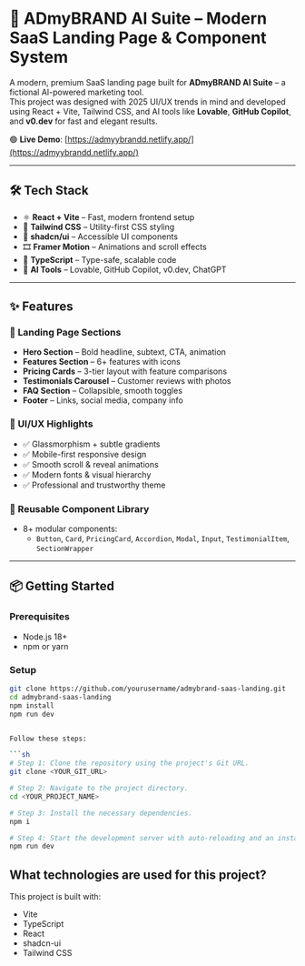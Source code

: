 # 🌟 ADmyBRAND AI Suite – Modern SaaS Landing Page & Component System

A modern, premium SaaS landing page built for **ADmyBRAND AI Suite** – a fictional AI-powered marketing tool.  
This project was designed with 2025 UI/UX trends in mind and developed using React + Vite, Tailwind CSS, and AI tools like **Lovable**, **GitHub Copilot**, and **v0.dev** for fast and elegant results.

🟢 **Live Demo**: [https://admyybrandd.netlify.app/](https://admyybrandd.netlify.app/)

---

## 🛠️ Tech Stack

- ⚛️ **React + Vite** – Fast, modern frontend setup
- 🎨 **Tailwind CSS** – Utility-first CSS styling
- 💬 **shadcn/ui** – Accessible UI components
- 🎞️ **Framer Motion** – Animations and scroll effects
- 📘 **TypeScript** – Type-safe, scalable code
- 🤖 **AI Tools** – Lovable, GitHub Copilot, v0.dev, ChatGPT

---

## ✨ Features

### 🚀 Landing Page Sections
- **Hero Section** – Bold headline, subtext, CTA, animation
- **Features Section** – 6+ features with icons
- **Pricing Cards** – 3-tier layout with feature comparisons
- **Testimonials Carousel** – Customer reviews with photos
- **FAQ Section** – Collapsible, smooth toggles
- **Footer** – Links, social media, company info

### 🎨 UI/UX Highlights
- ✅ Glassmorphism + subtle gradients
- ✅ Mobile-first responsive design
- ✅ Smooth scroll & reveal animations
- ✅ Modern fonts & visual hierarchy
- ✅ Professional and trustworthy theme

### 🧩 Reusable Component Library
- 8+ modular components:
  - `Button`, `Card`, `PricingCard`, `Accordion`, `Modal`, `Input`, `TestimonialItem`, `SectionWrapper`

---

## 📦 Getting Started

### Prerequisites

- Node.js 18+
- npm or yarn

### Setup

```bash
git clone https://github.com/yourusername/admybrand-saas-landing.git
cd admybrand-saas-landing
npm install
npm run dev


Follow these steps:

```sh
# Step 1: Clone the repository using the project's Git URL.
git clone <YOUR_GIT_URL>

# Step 2: Navigate to the project directory.
cd <YOUR_PROJECT_NAME>

# Step 3: Install the necessary dependencies.
npm i

# Step 4: Start the development server with auto-reloading and an instant preview.
npm run dev
```



## What technologies are used for this project?

This project is built with:

- Vite
- TypeScript
- React
- shadcn-ui
- Tailwind CSS


